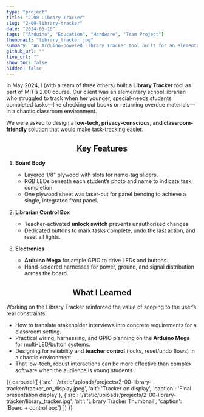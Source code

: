 ```yaml
---
type: "project"
title: "2.00 Library Tracker"
slug: "2-00-library-tracker"
date: "2024-05-10"
tags: ["Arduino", "Education", "Hardware", "Team Project"]
thumbnail: "library_tracker.jpg"
summary: "An Arduino-powered Library Tracker tool built for an elementary school librarian to help manage student tasks with LEDs, buttons, and a control board."
github_url: ""
live_url: ""
show_toc: false
hidden: false
---
```


In May 2024, I (with a team of three others) built a **Library Tracker** tool as part of MIT’s 2.00 course. Our client was an elementary school librarian who struggled to track when her younger, special-needs students completed tasks—like checking out books or returning overdue materials—in a chaotic classroom environment.

We were asked to design a **low-tech, privacy-conscious, and classroom-friendly** solution that would make task-tracking easier.

<h2 style="text-align:center;">Key Features</h2>

1. **Board Body**
   - Layered 1/8" plywood with slots for name-tag sliders.
   - RGB LEDs beneath each student’s photo and name to indicate task completion.
   - One plywood sheet was laser-cut for panel bending to achieve a single, integrated front panel.

2. **Librarian Control Box**
   - Teacher-activated **unlock switch** prevents unauthorized changes.
   - Dedicated buttons to mark tasks complete, undo the last action, and reset all lights.

3. **Electronics**
   - **Arduino Mega** for ample GPIO to drive LEDs and buttons.
   - Hand-soldered harnesses for power, ground, and signal distribution across the board.

<h2 style="text-align:center;">What I Learned</h2>

Working on the Library Tracker reinforced the value of scoping to the user’s real constraints:
- How to translate stakeholder interviews into concrete requirements for a classroom setting.
- Practical wiring, harnessing, and GPIO planning on the **Arduino Mega** for multi-LED/button systems.
- Designing for reliability and **teacher control** (locks, reset/undo flows) in a chaotic environment.
- That low-tech, robust interactions can be more effective than complex software when the audience is young students.


{{ carousel([
  {'src': '/static/uploads/projects/2-00-library-tracker/tracker_on_display.jpeg', 'alt': 'Tracker on display', 'caption': 'Final presentation display'},
  {'src': '/static/uploads/projects/2-00-library-tracker/library_tracker.jpg', 'alt': 'Library Tracker Thumbnail', 'caption': 'Board + control box'}
]) }}



<!-- ---
type: "project"
title: "2.00 Library Tracker"
slug: "2-00-library-tracker"
date: "2024-05-10"
tags: ["Arduino", "Education", "Hardware", "Team Project"]
thumbnail: "library_tracker.jpg"
summary: "An Arduino-powered Library Tracker tool built for an elementary school librarian to help manage student tasks with LEDs, buttons, and a control board."
github_url: ""
live_url: ""
show_toc: false
hidden: false
---

In May 2024, I (with a team of three others) built a **Library Tracker** tool as part of MIT’s 2.00 course. Our client was an elementary school librarian who struggled to track when her younger, special-needs students completed tasks—like checking out books or returning overdue materials—in a chaotic classroom environment.

We were asked to design a **low-tech, privacy-conscious, and classroom-friendly** solution that would make task-tracking easier.

After numerous conversations with our client, we finally settled on our library tracker, with the main features listed below.

- **Board Body**
    - Built from layered 1/8" plywood sheets with slots for name-tag sliders.
    - RGB LEDs beneath each student’s photo and name, lighting up to indicate task completion.
    - One plywood sheet was lasercut for panel bending for singular component design
- **Librarian Control Box**
    - A teacher-activated **unlock switch** prevents students from changing lights when not allowed.
    - Buttons for marking tasks as complete, undoing the last action, or resetting all lights.
- **Electronics**
    - An **Arduino Mega** provided sufficient GPIO pins for the many LEDs and buttons.
    - Hand-soldered connections for power, ground, and signals across the tracker board.


<p align="center",padding=20px>
  <img src="tracker_on_display.jpeg" alt="tracker on display">
  <br>
  <span style="font-size:0.95em; color: #666; font-style:italic;">Tracker on display at final presentation</span>
</p> -->
